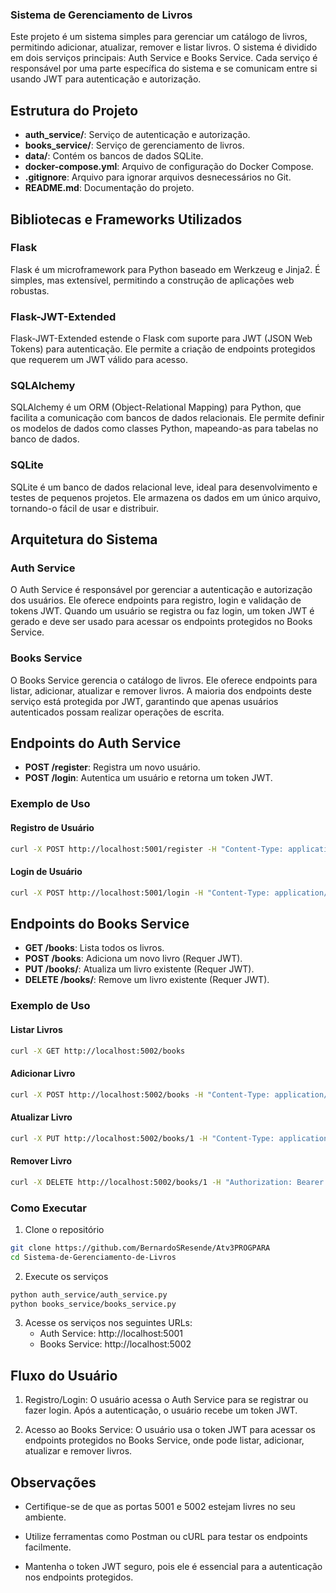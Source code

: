 ### Sistema de Gerenciamento de Livros

Este projeto é um sistema simples para gerenciar um catálogo de livros, permitindo adicionar, atualizar, remover e listar livros. O sistema é dividido em dois serviços principais: Auth Service e Books Service. Cada serviço é responsável por uma parte específica do sistema e se comunicam entre si usando JWT para autenticação e autorização.

## Estrutura do Projeto

- **auth_service/**: Serviço de autenticação e autorização.
- **books_service/**: Serviço de gerenciamento de livros.
- **data/**: Contém os bancos de dados SQLite.
- **docker-compose.yml**: Arquivo de configuração do Docker Compose.
- **.gitignore**: Arquivo para ignorar arquivos desnecessários no Git.
- **README.md**: Documentação do projeto.

## Bibliotecas e Frameworks Utilizados

### Flask

Flask é um microframework para Python baseado em Werkzeug e Jinja2. É simples, mas extensível, permitindo a construção de aplicações web robustas.

### Flask-JWT-Extended

Flask-JWT-Extended estende o Flask com suporte para JWT (JSON Web Tokens) para autenticação. Ele permite a criação de endpoints protegidos que requerem um JWT válido para acesso.

### SQLAlchemy

SQLAlchemy é um ORM (Object-Relational Mapping) para Python, que facilita a comunicação com bancos de dados relacionais. Ele permite definir os modelos de dados como classes Python, mapeando-as para tabelas no banco de dados.

### SQLite

SQLite é um banco de dados relacional leve, ideal para desenvolvimento e testes de pequenos projetos. Ele armazena os dados em um único arquivo, tornando-o fácil de usar e distribuir.

## Arquitetura do Sistema

### Auth Service

O Auth Service é responsável por gerenciar a autenticação e autorização dos usuários. Ele oferece endpoints para registro, login e validação de tokens JWT. Quando um usuário se registra ou faz login, um token JWT é gerado e deve ser usado para acessar os endpoints protegidos no Books Service.

### Books Service

O Books Service gerencia o catálogo de livros. Ele oferece endpoints para listar, adicionar, atualizar e remover livros. A maioria dos endpoints deste serviço está protegida por JWT, garantindo que apenas usuários autenticados possam realizar operações de escrita.

## Endpoints do Auth Service

- **POST /register**: Registra um novo usuário.
- **POST /login**: Autentica um usuário e retorna um token JWT.

### Exemplo de Uso

#### Registro de Usuário

```bash
curl -X POST http://localhost:5001/register -H "Content-Type: application/json" -d '{"username": "user1", "password": "pass1"}'
```

#### Login de Usuário

```bash
curl -X POST http://localhost:5001/login -H "Content-Type: application/json" -d '{"username": "user1", "password": "pass1"}'
```

## Endpoints do Books Service

- **GET /books**: Lista todos os livros.
- **POST /books**: Adiciona um novo livro (Requer JWT).
- **PUT /books/<id>**: Atualiza um livro existente (Requer JWT).
- **DELETE /books/<id>**: Remove um livro existente (Requer JWT).

### Exemplo de Uso

#### Listar Livros

```bash
curl -X GET http://localhost:5002/books
```

#### Adicionar Livro

```bash
curl -X POST http://localhost:5002/books -H "Content-Type: application/json" -H "Authorization: Bearer <TOKEN>" -d '{"title": "Novo Livro", "author": "Autor Desconhecido"}'
```

#### Atualizar Livro

```bash
curl -X PUT http://localhost:5002/books/1 -H "Content-Type: application/json" -H "Authorization: Bearer <TOKEN>" -d '{"title": "Livro Atualizado", "author": "Autor Famoso"}'
```

#### Remover Livro

```bash
curl -X DELETE http://localhost:5002/books/1 -H "Authorization: Bearer <TOKEN>"
```

### Como Executar

1. Clone o repositório

```bash
git clone https://github.com/BernardoSResende/Atv3PROGPARA
cd Sistema-de-Gerenciamento-de-Livros
```

2. Execute os serviços

```bash
python auth_service/auth_service.py
python books_service/books_service.py
```

3. Acesse os serviços nos seguintes URLs:
   - Auth Service: http://localhost:5001
   - Books Service: http://localhost:5002

## Fluxo do Usuário

1. Registro/Login: O usuário acessa o Auth Service para se registrar ou fazer login. Após a autenticação, o usuário recebe um token JWT.

2. Acesso ao Books Service: O usuário usa o token JWT para acessar os endpoints protegidos no Books Service, onde pode listar, adicionar, atualizar e remover livros.

## Observações

- Certifique-se de que as portas 5001 e 5002 estejam livres no seu ambiente.

- Utilize ferramentas como Postman ou cURL para testar os endpoints facilmente.

- Mantenha o token JWT seguro, pois ele é essencial para a autenticação nos endpoints protegidos.

